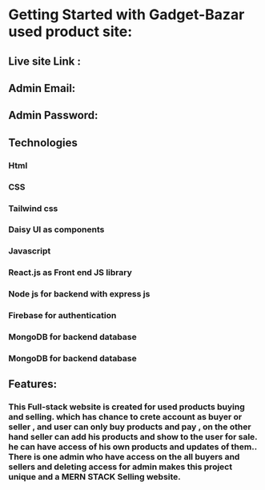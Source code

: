 # Getting Started with Gadget-Bazar used product site:

## Live site Link :
## Admin Email: 
## Admin Password: 

## Technologies 

### Html
### CSS
### Tailwind css 
### Daisy UI as components


### Javascript 
### React.js as Front end JS library
### Node js for backend with express js
### Firebase for authentication
### MongoDB for backend database

### MongoDB for backend database

## Features:
### This Full-stack website is created for used products buying and selling. which has chance to crete account as buyer or seller , and user can only buy products and pay , on the other hand seller can add his products and show to the user for sale. he can have access of his own products and updates of them.. There is one admin who have access on the all buyers and sellers and deleting access for admin makes this project unique and a MERN STACK Selling website.

